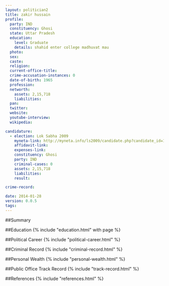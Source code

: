 ```yaml
---
layout: politician2
title: zakir hussain
profile: 
  party: IND
  constituency: Ghosi
  state: Uttar Pradesh
  education: 
    level: Graduate
    details: shahid enter college madhuvat mau
  photo: 
  sex: 
  caste: 
  religion: 
  current-office-title: 
  crime-accusation-instances: 0
  date-of-birth: 1965
  profession: 
  networth: 
    assets: 2,15,718
    liabilities: 
  pan: 
  twitter: 
  website: 
  youtube-interview: 
  wikipedia: 

candidature: 
  - election: Lok Sabha 2009
    myneta-link: http://myneta.info/ls2009/candidate.php?candidate_id=1835
    affidavit-link: 
    expenses-link: 
    constituency: Ghosi 
    party: IND
    criminal-cases: 0
    assets: 2,15,718
    liabilities:
    result:

crime-record:

date: 2014-01-28
version: 0.0.5
tags: 
---
```

##Summary


##Education
{% include "education.html" with page %}


##Political Career
{% include "political-career.html" %}


##Criminal Record
{% include "criminal-record.html" %}


##Personal Wealth
{% include "personal-wealth.html" %}


##Public Office Track Record
{% include "track-record.html" %}


##References
{% include "references.html" %}